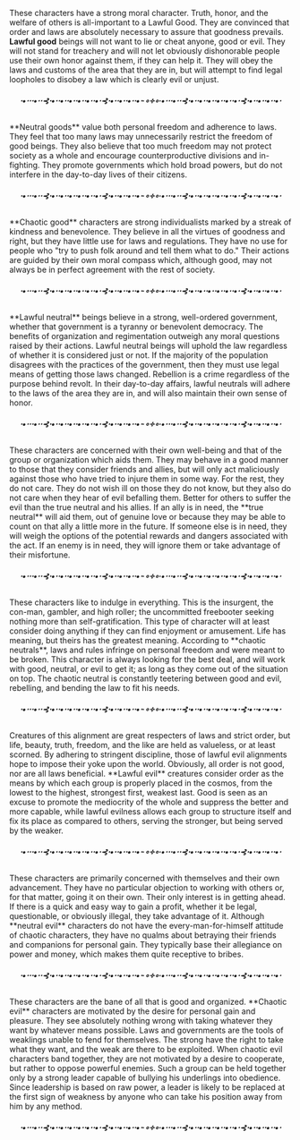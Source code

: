 These characters have a strong moral character. Truth, honor, and the welfare of others is all-important to a Lawful Good. They are convinced that order and laws are absolutely necessary to assure that goodness prevails. **Lawful good** beings will not want to lie or cheat anyone, good or evil. They will not stand for treachery and will not let obviously dishonorable people use their own honor against them, if they can help it. They will obey the laws and customs of the area that they are in, but will attempt to find legal loopholes to disobey a law which is clearly evil or unjust.  
<p style="text-align:center; color:rgb(var(--ctp-teal));"><b><i>⋅•⋅⋅⋅•⋅⋅⊰⋅•⋅⋅•⋅⋅•⋅⋅•⋅⋅•⋅⋅•⋅⊰⋅•⋅⋅•⋅⋅•⋅⋅•⋅∙∘༓∘∙•⋅⋅⋅•⋅⋅⊰⋅•⋅⋅•⋅⋅•⋅⋅•⋅⋅•⋅⋅•⋅⊰⋅•⋅⋅•⋅⋅•⋅⋅•⋅</i></b></p>
**Neutral goods** value both personal freedom and adherence to laws. They feel that too many laws may unnecessarily restrict the freedom of good beings. They also believe that too much freedom may not protect society as a whole and encourage counterproductive divisions and in-fighting. They promote governments which hold broad powers, but do not interfere in the day-to-day lives of their citizens.  
<p style="text-align:center; color:rgb(var(--ctp-teal));"><b><i>⋅•⋅⋅⋅•⋅⋅⊰⋅•⋅⋅•⋅⋅•⋅⋅•⋅⋅•⋅⋅•⋅⊰⋅•⋅⋅•⋅⋅•⋅⋅•⋅∙∘༓∘∙•⋅⋅⋅•⋅⋅⊰⋅•⋅⋅•⋅⋅•⋅⋅•⋅⋅•⋅⋅•⋅⊰⋅•⋅⋅•⋅⋅•⋅⋅•⋅</i></b></p>
**Chaotic good** characters are strong individualists marked by a streak of kindness and benevolence. They believe in all the virtues of goodness and right, but they have little use for laws and regulations. They have no use for people who "try to push folk around and tell them what to do." Their actions are guided by their own moral compass which, although good, may not always be in perfect agreement with the rest of society.  
<p style="text-align:center; color:rgb(var(--ctp-teal));"><b><i>⋅•⋅⋅⋅•⋅⋅⊰⋅•⋅⋅•⋅⋅•⋅⋅•⋅⋅•⋅⋅•⋅⊰⋅•⋅⋅•⋅⋅•⋅⋅•⋅∙∘༓∘∙•⋅⋅⋅•⋅⋅⊰⋅•⋅⋅•⋅⋅•⋅⋅•⋅⋅•⋅⋅•⋅⊰⋅•⋅⋅•⋅⋅•⋅⋅•⋅</i></b></p>
**Lawful neutral** beings believe in a strong, well-ordered government, whether that government is a tyranny or benevolent democracy. The benefits of organization and regimentation outweigh any moral questions raised by their actions. Lawful neutral beings will uphold the law regardless of whether it is considered just or not. If the majority of the population disagrees with the practices of the government, then they must use legal means of getting those laws changed. Rebellion is a crime regardless of the purpose behind revolt. In their day-to-day affairs, lawful neutrals will adhere to the laws of the area they are in, and will also maintain their own sense of honor.  
<p style="text-align:center; color:rgb(var(--ctp-teal));"><b><i>⋅•⋅⋅⋅•⋅⋅⊰⋅•⋅⋅•⋅⋅•⋅⋅•⋅⋅•⋅⋅•⋅⊰⋅•⋅⋅•⋅⋅•⋅⋅•⋅∙∘༓∘∙•⋅⋅⋅•⋅⋅⊰⋅•⋅⋅•⋅⋅•⋅⋅•⋅⋅•⋅⋅•⋅⊰⋅•⋅⋅•⋅⋅•⋅⋅•⋅</i></b></p>
These characters are concerned with their own well-being and that of the group or organization which aids them. They may behave in a good manner to those that they consider friends and allies, but will only act maliciously against those who have tried to injure them in some way. For the rest, they do not care. They do not wish ill on those they do not know, but they also do not care when they hear of evil befalling them. Better for others to suffer the evil than the true neutral and his allies. If an ally is in need, the **true neutral** will aid them, out of genuine love or because they may be able to count on that ally a little more in the future. If someone else is in need, they will weigh the options of the potential rewards and dangers associated with the act. If an enemy is in need, they will ignore them or take advantage of their misfortune.  
<p style="text-align:center; color:rgb(var(--ctp-teal));"><b><i>⋅•⋅⋅⋅•⋅⋅⊰⋅•⋅⋅•⋅⋅•⋅⋅•⋅⋅•⋅⋅•⋅⊰⋅•⋅⋅•⋅⋅•⋅⋅•⋅∙∘༓∘∙•⋅⋅⋅•⋅⋅⊰⋅•⋅⋅•⋅⋅•⋅⋅•⋅⋅•⋅⋅•⋅⊰⋅•⋅⋅•⋅⋅•⋅⋅•⋅</i></b></p>
These characters like to indulge in everything. This is the insurgent, the con-man, gambler, and high roller; the uncommitted freebooter seeking nothing more than self-gratification. This type of character will at least consider doing anything if they can find enjoyment or amusement. Life has meaning, but theirs has the greatest meaning. According to **chaotic neutrals**, laws and rules infringe on personal freedom and were meant to be broken. This character is always looking for the best deal, and will work with good, neutral, or evil to get it; as long as they come out of the situation on top. The chaotic neutral is constantly teetering between good and evil, rebelling, and bending the law to fit his needs.  
<p style="text-align:center; color:rgb(var(--ctp-teal));"><b><i>⋅•⋅⋅⋅•⋅⋅⊰⋅•⋅⋅•⋅⋅•⋅⋅•⋅⋅•⋅⋅•⋅⊰⋅•⋅⋅•⋅⋅•⋅⋅•⋅∙∘༓∘∙•⋅⋅⋅•⋅⋅⊰⋅•⋅⋅•⋅⋅•⋅⋅•⋅⋅•⋅⋅•⋅⊰⋅•⋅⋅•⋅⋅•⋅⋅•⋅</i></b></p>
Creatures of this alignment are great respecters of laws and strict order, but life, beauty, truth, freedom, and the like are held as valueless, or at least scorned. By adhering to stringent discipline, those of lawful evil alignments hope to impose their yoke upon the world. Obviously, all order is not good, nor are all laws beneficial. **Lawful evil** creatures consider order as the means by which each group is properly placed in the cosmos, from the lowest to the highest, strongest first, weakest last. Good is seen as an excuse to promote the mediocrity of the whole and suppress the better and more capable, while lawful evilness allows each group to structure itself and fix its place as compared to others, serving the stronger, but being served by the weaker.  
<p style="text-align:center; color:rgb(var(--ctp-teal));"><b><i>⋅•⋅⋅⋅•⋅⋅⊰⋅•⋅⋅•⋅⋅•⋅⋅•⋅⋅•⋅⋅•⋅⊰⋅•⋅⋅•⋅⋅•⋅⋅•⋅∙∘༓∘∙•⋅⋅⋅•⋅⋅⊰⋅•⋅⋅•⋅⋅•⋅⋅•⋅⋅•⋅⋅•⋅⊰⋅•⋅⋅•⋅⋅•⋅⋅•⋅</i></b></p>
These characters are primarily concerned with themselves and their own advancement. They have no particular objection to working with others or, for that matter, going it on their own. Their only interest is in getting ahead. If there is a quick and easy way to gain a profit, whether it be legal, questionable, or obviously illegal, they take advantage of it. Although **neutral evil** characters do not have the every-man-for-himself attitude of chaotic characters, they have no qualms about betraying their friends and companions for personal gain. They typically base their allegiance on power and money, which makes them quite receptive to bribes.  
<p style="text-align:center; color:rgb(var(--ctp-teal));"><b><i>⋅•⋅⋅⋅•⋅⋅⊰⋅•⋅⋅•⋅⋅•⋅⋅•⋅⋅•⋅⋅•⋅⊰⋅•⋅⋅•⋅⋅•⋅⋅•⋅∙∘༓∘∙•⋅⋅⋅•⋅⋅⊰⋅•⋅⋅•⋅⋅•⋅⋅•⋅⋅•⋅⋅•⋅⊰⋅•⋅⋅•⋅⋅•⋅⋅•⋅</i></b></p>
These characters are the bane of all that is good and organized. **Chaotic evil** characters are motivated by the desire for personal gain and pleasure. They see absolutely nothing wrong with taking whatever they want by whatever means possible. Laws and governments are the tools of weaklings unable to fend for themselves. The strong have the right to take what they want, and the weak are there to be exploited. When chaotic evil characters band together, they are not motivated by a desire to cooperate, but rather to oppose powerful enemies. Such a group can be held together only by a strong leader capable of bullying his underlings into obedience. Since leadership is based on raw power, a leader is likely to be replaced at the first sign of weakness by anyone who can take his position away from him by any method.
<p style="text-align:center; color:rgb(var(--ctp-teal));"><b><i>⋅•⋅⋅⋅•⋅⋅⊰⋅•⋅⋅•⋅⋅•⋅⋅•⋅⋅•⋅⋅•⋅⊰⋅•⋅⋅•⋅⋅•⋅⋅•⋅∙∘༓∘∙•⋅⋅⋅•⋅⋅⊰⋅•⋅⋅•⋅⋅•⋅⋅•⋅⋅•⋅⋅•⋅⊰⋅•⋅⋅•⋅⋅•⋅⋅•⋅</i></b></p>